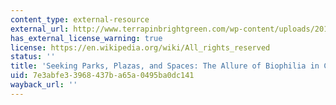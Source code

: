 ```yaml
---
content_type: external-resource
external_url: http://www.terrapinbrightgreen.com/wp-content/uploads/2016/06/seeking_parks_plazas_spaces_2MB.pdf
has_external_license_warning: true
license: https://en.wikipedia.org/wiki/All_rights_reserved
status: ''
title: 'Seeking Parks, Plazas, and Spaces: The Allure of Biophilia in Cities'
uid: 7e3abfe3-3968-437b-a65a-0495ba0dc141
wayback_url: ''
---
```

